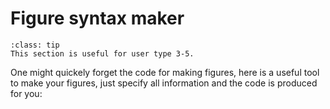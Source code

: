 # Figure syntax maker

```{admonition} User types
:class: tip
This section is useful for user type 3-5.
```

One might quickely forget the code for making figures, here is a useful tool to make your figures, just specify all information and the code is produced for you:

<div id="figuur_formulier">

</div>
<div id="listContainer">
  
</div> 